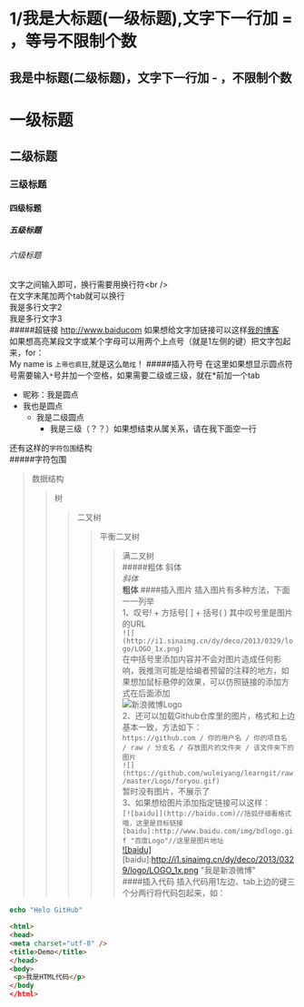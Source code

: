 1/我是大标题(一级标题),文字下一行加 = ，等号不限制个数
====
我是中标题(二级标题)，文字下一行加 - ，不限制个数
-----
# 一级标题
## 二级标题
### 三级标题
#### 四级标题
##### 五级标题
###### 六级标题

文字之间输入即可，换行需要用换行符\<br /> <br />
在文字末尾加两个tab就可以换行   
我是多行文字2   
我是多行文字3  
#####超链接
http://www.baiducom
如果想给文字加链接可以这样[我的博客](http://www.wuleiyang.com "我是提示的文字")    
如果想高亮某段文字或某个字母可以用两个上点号（就是1左侧的键）把文字包起来，for：    
My name is `上帝也疯狂`,就是这么`酷炫`！
#####插入符号
在这里如果想显示圆点符号需要输入`*`号并加一个空格，如果需要二级或三级，就在*前加一个tab
* 昵称：我是圆点
* 我也是圆点
  * 我是二级圆点
    * 我是三级（？？）如果想结束从属关系，请在我下面空一行

还有这样的`字符包围`结构    
#####字符包围   
>数据结构   
>>树    
>>>二叉树   
>>>>平衡二叉树    
>>>>>满二叉树  
#####粗体 斜体  
*斜体*  
**粗体**
####插入图片
插入图片有多种方法，下面一一列举    
1、叹号! + 方括号[ ] + 括号( ) 其中叹号里是图片的URL    
  `![](http://i1.sinaimg.cn/dy/deco/2013/0329/logo/LOGO_1x.png)`    
  在中括号里添加内容并不会对图片造成任何影响，我推测可能是给编者预留的注释的地方，如果想加鼠标悬停的效果，可以仿照链接的添加方式在后面添加    
  ![新浪微博Logo](http://i1.sinaimg.cn/dy/deco/2013/0329/logo/LOGO_1x.png "我是新浪微博")  
2、还可以加载Github仓库里的图片，格式和上边基本一致，方法如下：  
  `https://github.com / 你的用户名 / 你的项目名 / raw / 分支名 / 存放图片的文件夹 / 该文件夹下的图片`  
  `![](https://github.com/wuleiyang/learngit/raw/master/Logo/foryou.gif)`  
  暂时没有图片，不展示了  
 3、如果想给图片添加指定链接可以这样：  
`[![baidu]](http://baidu.com)//括弧仔细看格式哦，这里是目标链接`  
`[baidu]:http://www.baidu.com/img/bdlogo.gif "百度Logo"//这里是图片地址`  
[![baidu]](http://baidu.com/)
[baidu]:http://i1.sinaimg.cn/dy/deco/2013/0329/logo/LOGO_1x.png "我是新浪微博"  
####插入代码
 插入代码用1左边、tab上边的键三个分两行将代码包起来，如：  

 ```PHP
 echo "Helo GitHub"
 ```
 ```html
 <html>
 <head>
 <meta charset="utf-8" />
 <title>Demo</title>
 </head>
 <body>
  <p>我是HTML代码</p>
 </body
 </html>
 ```

